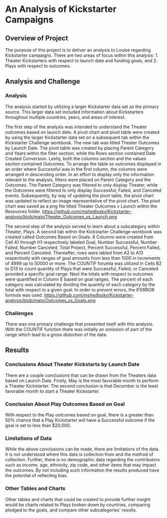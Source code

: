 # An Analysis of Kickstarter Campaigns
## Overview of Project
The purpose of this project is to deliver an analysis to Louise regarding Kickstarter campaigns. There are two areas of focus within this analysis: 1. Theater Kickstarters with respect to launch date and funding goals, and 2. Plays with respect to outcomes. 
## Analysis and Challenge
### Analysis
The analysis started by utilizing a larger Kickstarter data set as the primary source. This larger data set included information about Kickstarters throughout multiple countries, years, and areas of interest.

The first step of the analysis was intended to understand the Theater outcomes based on launch date. A pivot chart and pivot table were created by using the larger Kickstarter data set on a subsequent tab within the Kickstarter Challenge workbook. The new tab was titled Theater Outcomes by Launch Date. The pivot table was created by placing Parent Category and Years within the filter section, while the Rows section contained Date Created Conversion. Lastly, both the columns section and the values section contained Outcomes. To arrange the table so outcomes displayed in an order where Successful was in the first column, the columns were arranged in descending order. In an effort to display only the information relevant to the analysis, filters were placed on Parent Category and the Outcomes. The Parent Category was filtered to only display Theater, while the Outcomes were filtered to only display Successful, Failed, and Canceled events. Subsequently, by way of updating the pivot table, the pivot chart was updated to reflect an image representative of the pivot chart. The pivot chart was saved as a png file titled Theater Outcomes v Launch within the Resources folder.
https://github.com/mshedlosky/Kickstarter-analysis/blob/main/Theater_Outcomes_vs_Launch.png

The second step of the analysis served to learn about a subcategory within Theater, Plays. A second tab within the Kickstarter Challenge workbook was created called Outcomes Based on Goals. 8 Columns were created from Cell A1 through H1 respectively labeled Goal, Number Successful, Number Failed, Number Canceled, Total Project, Percent Successful, Percent Failed, and Percent Canceled. Thereafter, rows were labled from A2 to A13 respectively with ranges of goal amounts from less than 1000 in increments of 4999 up to 50000 or more. The COUNTIF forumla was utilized in Cells B2 to D13 to count quantity of Plays that were Successful, Failed, or Canceled provided a specific goal range. Next the totals with respect to outcomes were quantified in Column E based on goal ranges. The percent of each category was calculated by dividing the quantity of each category by the total with respect to a given goal. In order to prevent errors, the IFERROR formula was used.
https://github.com/mshedlosky/Kickstarter-analysis/blob/main/Outcomes_vs_Goals.png
### Challenges
There was one primary challenge that presented itself with this analysis. With the COUNTIF function there was initially an omission of part of the range which lead to a gross distortion of the data. 
## Results

### Conclusions About Theater Kickstarts by Launch Date
There are a couple conclusions that can be drawn from the Theaters data based on Launch Date. Firstly, May is the most favorable month to perform a Theater Kickstarter. The second conclusion is that December is the least favorable month to start a Theater Kickstarter.

### Conclusion About Play Outcomes Based on Goal
With respect to the Play outcomes based on goal, there is a greater than 50% chance that a Play Kickstarter will have a Successful outcome if the goal is set to less than $20,000.
### Limitations of Data
While the above conclusions can be made, there are limitations of the data. It is not understood where this data is collection from and the method of collection. Further, there is no demographic data regarding the contributors such as income, age, ethnicity, zip code, and other items that may impact the outcomes. By not including such information the results produced have the potential of reflecting bias. 
### Other Tables and Charts
Other tables and charts that could be created to provide further insight would be charts related to Plays broken down by countries, comparing pledged to the goals, and compare other subcategories' results.

